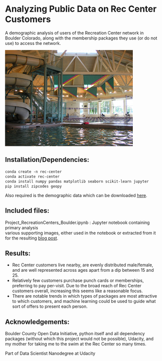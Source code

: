 # Analyzing Public Data on Rec Center Customers

A demographic analysis of users of the Recreation Center network in Boulder Colorado, along with the membership packages they use (or do not use) to access the network.

![](pool.jpg)  

## Installation/Dependencies:
```git clone https://github.com/chapman-mcd/rec_center_demographics
conda create -n rec-center
conda activate rec-center
conda install numpy pandas matplotlib seaborn scikit-learn jupyter
pip install zipcodes geopy
```  

Also required is the demographic data which can be downloaded [here](https://open-data.bouldercolorado.gov/datasets/121a6643af894314bd02ea42544ce9d9_0).  

## Included files:
Project_RecreationCenters_Boulder.ipynb : Jupyter notebook containing primary analysis  
various supporting images, either used in the notebook or extracted from it for the resulting [blog post](https://chapman-mcdaniel.medium.com/lets-see-who-s-down-at-the-rec-center-f5f7a2f888b4).

## Results:
* Rec Center customers live nearby, are evenly distributed male/female, and are well represented across ages apart from a dip between 15 and 25.  
* Relatively few customers purchase punch cards or memberships, preferring to pay per-visit. Due to the broad reach of Rec Center customers overall, increasing this seems like a reasonable focus.  
* There are notable trends in which types of packages are most attractive to which customers, and machine learning could be used to guide what sort of offers to present each person.  

## Acknowledgements:
Boulder County Open Data Initiative, python itself and all dependency packages (without which this project would not be possible), Udacity, and my mother for taking me to the swim at the Rec Center so many times.

Part of Data Scientist Nanodegree at Udacity

